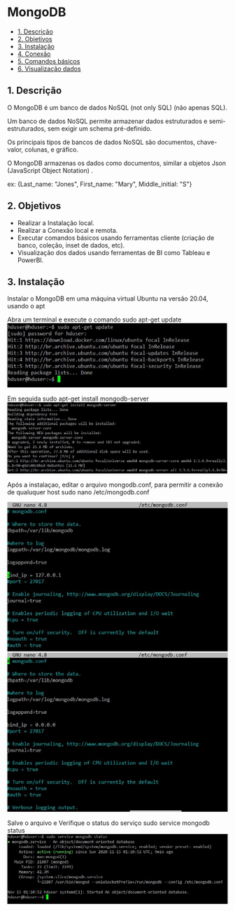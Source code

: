 # MongoDB
- [1. Descrição](#link1)
- [2. Objetivos](#link2)
- [3. Instalação](#link3)
- [4. Conexão](#link4)
- [5. Comandos básicos](#link5)
- [6. Visualização dados](#link6)

<a id="link1"></a>
## 1. Descrição
O MongoDB é um banco de dados NoSQL (not only SQL) (não apenas SQL).

Um banco de dados NoSQL permite armazenar dados estruturados e semi-estruturados, sem exigir um schema pré-definido.

Os principais tipos de bancos de dados NoSQL são documentos, chave-valor, colunas, e gráfico. 

O MongoDB armazenas os dados como documentos, similar a objetos Json (JavaScript Object Notation) .

ex: {Last_name: "Jones", First_name: "Mary", Middle_initial: "S"}

<a id="link2"></a>
## 2. Objetivos
- Realizar a Instalação local.
- Realizar a Conexão local e remota.
- Executar comandos básicos usando ferramentas cliente (criação de banco, coleção, inset de dados, etc).
- Visualização dos dados usando ferramentas de BI como Tableau e PowerBI.

<a id="link3"></a>
## 3. Instalação
Instalar o MongoDB em uma máquina virtual Ubuntu na versão 20.04, usando o apt

Abra um terminal e execute o comando
sudo apt-get update
![Screenshot](/images/img01.jpg)

Em seguida
sudo apt-get install mongodb-server
![Screenshot](/images/img02.jpg)

Após a instalaçao, editar o arquivo mongodb.conf, para permitir a conexão de qualuquer host
sudo nano /etc/mongodb.conf

![Screenshot](/images/img03.jpg)
![Screenshot](/images/img04.jpg)

Salve o arquivo e Verifique o status do serviço
sudo service mongodb status
![Screenshot](/images/img05.jpg)

